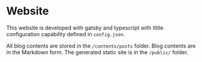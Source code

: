 # Website

This website is developed with gatsby and typescript with little configuration capability defined in `config.json`.

All blog contents are stored in the `/contents/posts` folder. Blog contents are in the Markdown form.
The generated static site is in the `/public/` folder.
